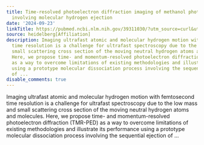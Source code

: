 ```yaml
---
title: Time-resolved photoelectron diffraction imaging of methanol photodissociation
  involving molecular hydrogen ejection
date: '2024-09-23'
linkTitle: https://pubmed.ncbi.nlm.nih.gov/39311030/?utm_source=curl&utm_medium=rss&utm_campaign=pubmed-2&utm_content=1FakS-2QOkCT8HsMOQP1bCRQ4YzyumYOmxmF0moLsQ3dFB1E9V&fc=20220326224207&ff=20240923200302&v=2.18.0.post9+e462414
source: heidelberg[Affiliation]
description: Imaging ultrafast atomic and molecular hydrogen motion with femtosecond
  time resolution is a challenge for ultrafast spectroscopy due to the low mass and
  small scattering cross section of the moving neutral hydrogen atoms and molecules.
  Here, we propose time- and momentum-resolved photoelectron diffraction (TMR-PED)
  as a way to overcome limitations of existing methodologies and illustrate its performance
  using a prototype molecular dissociation process involving the sequential ejection
  of ...
disable_comments: true
---
```

Imaging ultrafast atomic and molecular hydrogen motion with femtosecond time resolution is a challenge for ultrafast spectroscopy due to the low mass and small scattering cross section of the moving neutral hydrogen atoms and molecules. Here, we propose time- and momentum-resolved photoelectron diffraction (TMR-PED) as a way to overcome limitations of existing methodologies and illustrate its performance using a prototype molecular dissociation process involving the sequential ejection of ...